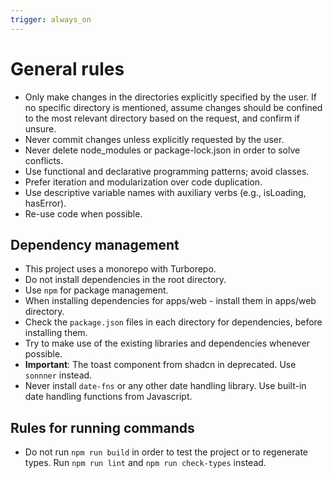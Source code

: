 ```yaml
---
trigger: always_on
---
```


# General rules

- Only make changes in the directories explicitly specified by the user. If no specific directory is mentioned, assume changes should be confined to the most relevant directory based on the request, and confirm if unsure.
- Never commit changes unless explicitly requested by the user.
- Never delete node_modules or package-lock.json in order to solve conflicts.
- Use functional and declarative programming patterns; avoid classes.
- Prefer iteration and modularization over code duplication.
- Use descriptive variable names with auxiliary verbs (e.g., isLoading, hasError).
- Re-use code when possible.

## Dependency management

- This project uses a monorepo with Turborepo.
- Do not install dependencies in the root directory.
- Use `npm` for package management.
- When installing dependencies for apps/web - install them in apps/web directory.
- Check the `package.json` files in each directory for dependencies, before installing them.
- Try to make use of the existing libraries and dependencies whenever possible.
- **Important**: The toast component from shadcn in deprecated. Use `sonnner` instead.
- Never install `date-fns` or any other date handling library. Use built-in date handling functions from Javascript.

## Rules for running commands

- Do not run `npm run build` in order to test the project or to regenerate types. Run `npm run lint` and `npm run check-types` instead.

